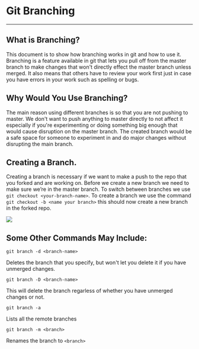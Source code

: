 # Git Branching
----
## What is Branching?

This document is to show how branching works in git and how to use it. Branching is a feature available in git that lets you pull off from the master branch to make changes that won't directly effect the master branch unless merged. It also means that others have to review your work first just in case you have errors in your work such as spelling or bugs.

## Why Would You Use Branching?

The main reason using different branches is so that you are not pushing to master. We don't want to push anything to master directly to not affect it especially if you're experimenting or doing something big enough that would cause disruption on the master branch. The created branch would be a safe space for someone to experiment in and do major changes without disrupting the main branch.

## Creating a Branch.
Creating a branch is necessary if we want to make a push to the repo that you forked and are working on. Before we create a new branch we need to make sure we’re in the master branch. To switch between branches we use `git checkout <your-branch-name>`. To create a branch we use the command `git checkout -b <name your branch>` this should now create a new branch in the forked repo.

![](https://github.com/feedhenry/student-help-guide-content/tree/master/topic04-git-introduction/book-git-tutorial/img/checkout.png)

## Some Other Commands May Include:

```git branch -d <branch-name>```

Deletes the branch that you specify, but won't let you delete it if you have unmerged changes.

```git branch -D <branch-name>```

This will delete the branch regarless of whether you have unmerged changes or not.

```git branch -a```

Lists all the remote branches

```git branch -m <branch>```

Renames the branch to `<branch>`





